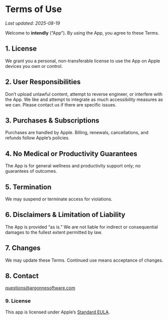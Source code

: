 
# Terms of Use

_Last updated: 2025-08-19_

Welcome to **intendly** (“App”). By using the App, you agree to these Terms.

## 1. License
We grant you a personal, non-transferable license to use the App on Apple devices you own or control.

## 2. User Responsibilities
Don’t upload unlawful content, attempt to reverse engineer, or interfere with the App. We like and attempt to integrate as much accessibility measures as we can. Please contact us if there are specific issues.

## 3. Purchases & Subscriptions
Purchases are handled by Apple. Billing, renewals, cancellations, and refunds follow Apple’s policies.

## 4. No Medical or Productivity Guarantees
The App is for general wellness and productivity support only; no guarantees of outcomes.

## 5. Termination
We may suspend or terminate access for violations.

## 6. Disclaimers & Limitation of Liability
The App is provided “as is.” We are not liable for indirect or consequential damages to the fullest extent permitted by law.

## 7. Changes
We may update these Terms. Continued use means acceptance of changes.

## 8. Contact
questions@argonnesoftware.com

### 9. License
This app is licensed under Apple’s [Standard EULA](https://www.apple.com/legal/internet-services/itunes/dev/stdeula/).
